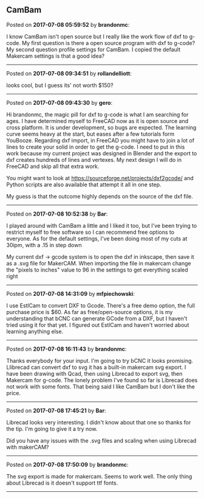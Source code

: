 ## CamBam
Posted on **2017-07-08 05:59:52** by **brandonmc**:

I know CamBam isn't open source but I really like the work flow of dxf to g-code. My first question is there a open source program with dxf to g-code? My second question profile settings for CamBam. I copied the default Makercam settings is that a good idea?

---

Posted on **2017-07-08 09:34:51** by **rollandelliott**:

looks cool, but I guess its' not worth $150?

---

Posted on **2017-07-08 09:43:30** by **gero**:

Hi brandonmc, the magic pill for dxf to g-code is what I am searching for ages. I have determined myself to FreeCAD now as it is open source and cross platform. It is under development, so bugs are expected. The learning curve seems heavy at the start, but eases after a few tutorials form YouBooze. Regarding dxf import, in FreeCAD you might have to join a lot of lines to create your solid in order to get the g-code. I need to put in this work because my current project was designed in Blender and the export to dxf creates hundreds of lines and vertexes. My next design I will do in FreeCAD and skip all that extra work.

You might want to look at https://sourceforge.net/projects/dxf2gcode/ and Python scripts are also available that attempt it all in one step.

My guess is that the outcome highly depends on the source of the dxf file.

---

Posted on **2017-07-08 10:52:38** by **Bar**:

I played around with CamBam a little and I liked it too, but I've been trying to restrict myself to free software so I can recommend free options to everyone. As for the default settings, I've been doing most of my cuts at 30ipm, with a .15 in step down 



My current dxf -> gcode system is to open the dxf in inkscape, then save it as a .svg file for MakerCAM. When importing the file in makercam change the "pixels to inches" value to 96 in the settings to get everything scaled right

---

Posted on **2017-07-08 14:31:09** by **mfpiechowski**:

I use EstlCam to convert DXF to Gcode. There's a free demo option, the full purchase price is $60. As far as free/open-source options, it is my understanding that bCNC can generate GCode from a DXF, but I haven't tried using it for that yet. I figured out EstlCam and haven't worried about learning anything else.

---

Posted on **2017-07-08 16:11:43** by **brandonmc**:

Thanks everybody for your input. I'm going to try bCNC it looks promising. Llibrecad can convert dxf to svg it has a built-in makercam svg export. I have been drawing with Qcad, then using Librecad to export svg, then Makercam for g-code. The lonely problem I've found so far is Librecad does not work with some fonts. That being said I like CamBam but I don't like the price.

---

Posted on **2017-07-08 17:45:21** by **Bar**:

Librecad looks very interesting. I didn't know about that one so thanks for the tip. I'm going to give it a try now.



Did you have any issues with the .svg files and scaling when using Librecad with makerCAM?

---

Posted on **2017-07-08 17:50:09** by **brandonmc**:

The svg export is made for makercam. Seems to work well. The only thing about Librecad is it doesn't support ttf fonts.

---

